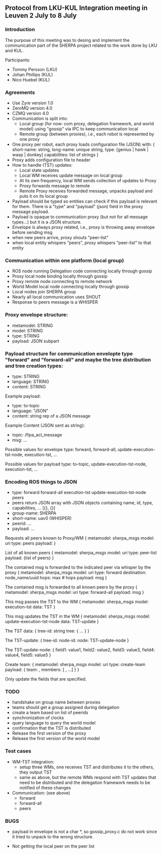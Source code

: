 ## Protocol from LKU-KUL Integration meeting in Leuven 2 July to 8 July 

### Introduction

The purpose of this meeting was to desing and implement the
communication part of the SHERPA project related to the work done by
LKU and KUL.

Participants:

- Tommy Persson (LKU)
- Johan Phillips (KUL)
- Nico Huebel (KUL)

### Agreements
- Use Zyre version 1.0
- ZeroMQ version 4.0
- CZMQ version 4.0
- Communication is split into:
    - Local group (for now: com proxy, delegation framework, and world model) using "gossip" via IPC to keep communication local
    - Remote group (between proxies), i.e., each robot is represented by one proxy
- One proxy per robot, each proxy loads configuration file (JSON) with:
  {
    short-name: string,
    long-name: unique string,
    type: [genius | hawk | wasp | donkey]
    capabilities: list of strings
  }
- Proxy adds configuration file to header 
- How to handle (TST) updates:
    - Local state updates
    - Local WM receives update message on local group
    - At its own frequency, local WM sends collection of updates to Proxy
    - Proxy forwards message to remote
    - Remote Proxy receives forwarded message, unpacks payload and puts it on its local group
- Payload should be typed so entities can check if this payload is relevant for them. There is a "type" and "payload" (json) field in the proxy message payload.
- Payload is opaque to communication proxy (but not for all message types...) but it is a JSON structure.
- Envelope is always proxy related, i.e., proxy is throwing away envelope before sending msg
- when new peers arrive, proxy shouts "peer-list"
- when local entity whispers "peers", proxy whispers "peer-list" to that entity

### Communication within one platform (local group)
- ROS node running Delegation code connecting locally through gossip
- Proxy local node binding locally through gossip 
- Proxy remote node connecting to remote network
- World Model local node connecting locally through gossip
- Local nodes join SHERPA group
- Nearly all local communication uses SHOUT
- Response to peers message is a WHISPER

### Proxy envelope structure:

- metamodel: STRING
- model: STRING
- type: STRING
- payload: JSON subpart

### Payload structure for communication envelopte type "forward" and "forward-all" and maybe the tree distribution and tree creation types:

- type: STRING
- language: STRING
- content: STRING

Example payload:

- type: to-topic
- language: "JSON"
- content: string rep of a JSON message

Example Content (JSON sent as string):
- topic: /fipa_acl_message
- msg: ...

Possible values for envelope type: forward, forward-all, update-execution-tst-node, execution-tst, ...

Possible values for payload type: to-topic, update-execution-tst-node, execution-tst, ...

### Encoding ROS things to JSON

- type: forward forward-all execution-tst update-execution-tst-node peers
- peers return JSON array with JSON objects containing name, id, type, capabilities, ... [{}, {}]
- group-name: SHERPA
- short-name: uav0   (WHISPER)
- peerid: ...
- payload: ...

Requests all peers known to Proxy/WM
{
  metamodel: sherpa_msgs
  model: uri
  type: peers
  payload: <empty>
}

List of all known peers
{
  metamodel: sherpa_msgs
  model: uri
  type: peer-list
  payload: {list of peers}
}

The contained msg is forwarded to the indicated peer via whisper by the proxy
{
  metamodel: sherpa_msgs
  model: uri
  type: forward 
  destination: node_name/uuid
  hops: max # hops
  payload: msg
}

The contained msg is forwarded to all known peers by the proxy
{
  metamodel: sherpa_msgs
  model: uri
  type: forward-all
  payload: msg
}

This msg passes the TST to the WM
{
  metamodel: sherpa_msgs
  model: execution-tst
  data: TST
}

This msg updates the TST in the WM
{
  metamodel: sherpa_msgs
  model: update-execution-tst-node
  data: TST-update
}

The TST data:
{
  tree-id: string
  tree: {
  ...
  }
}

The TST-update:
{
  tree-id:
  node-id:
  node: TST-update-node
}

The TST-update-node:
{
  field1: value1,
  field2: value2,
  field3: value3,
  field4: value4,
  field5: value5
}

Create team:
{
   metamodel: sherpa_msgs
   model: uri
   type: create-team
   payload: { team: <team-name>,
              members: [ <peerid>, ...]
            }
}

Only update the fields that are specified.

### TODO
- handshake on group name between proxies
- teams should get a group assigned during delegation
- create a team based on list of peerids
- synchronization of clocks
- query language to query the world model
- confirmation that the TST is distributed
- Release the first version of the proxy
- Release the first version of the world model

### Test cases
- WM-TST integration:
    - setup three WMs, one receives TST and distributes it to the others, they output TST
    - same as above, but the remote WMs respond with TST updates that need to be distributed and the delegation framework needs to be notified of these changes
- Communication: (see above)
    - forward
    - forward-all
    - peers

### BUGS

- payload in envelope is not a char *, so gossip_proxy.c do not work since it tried to unpack to the wrong structure.

- Not getting the local peer on the peer list

